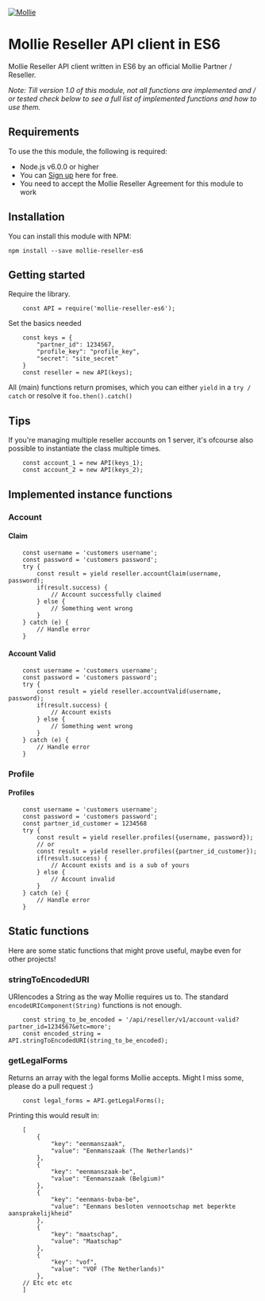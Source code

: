 [![Mollie](http://www.mollie.nl/files/Mollie-Logo-Style-Small.png)](https://www.mollie.com/en/signup/2269941)
# Mollie Reseller API client in ES6 #
Mollie Reseller API client written in ES6 by an official Mollie Partner / Reseller.

_Note: Till version 1.0 of this module, not all functions are implemented and / or tested
check below to see a full list of implemented functions and how to use them._
## Requirements ##
To use the this module, the following is required:

+ Node.js v6.0.0 or higher
+ You can [Sign up](https://www.mollie.com/en/signup/2269941) here for free.
+ You need to accept the Mollie Reseller Agreement for this module to work

## Installation ##

You can install this module with NPM:

    npm install --save mollie-reseller-es6

## Getting started ##
Require the library.
```ES6
    const API = require('mollie-reseller-es6');
```

Set the basics needed
```ES6
    const keys = {
        "partner_id": 1234567,
        "profile_key": "profile_key",
        "secret": "site_secret"
    }
    const reseller = new API(keys);
```

All (main) functions return promises,
which you can either `yield` in a `try / catch` or resolve it `foo.then().catch()`

## Tips ##
If you're managing multiple reseller accounts on 1 server, it's ofcourse also possible to instantiate the class multiple times.

```ES6
    const account_1 = new API(keys_1);
    const account_2 = new API(keys_2);
```

## Implemented instance functions ##

### Account ###

#### Claim ####

```ES6
    const username = 'customers username';
    const password = 'customers password';
    try {
        const result = yield reseller.accountClaim(username, password);
        if(result.success) {
            // Account successfully claimed
        } else {
            // Something went wrong
        }
    } catch (e) {
        // Handle error
    }
```

#### Account Valid ####

```ES6
    const username = 'customers username';
    const password = 'customers password';
    try {
        const result = yield reseller.accountValid(username, password);
        if(result.success) {
            // Account exists
        } else {
            // Something went wrong
        }
    } catch (e) {
        // Handle error
    }
```

### Profile ###

#### Profiles ####

```ES6
    const username = 'customers username';
    const password = 'customers password';
    const partner_id_customer = 1234568
    try {
        const result = yield reseller.profiles({username, password});
        // or
        const result = yield reseller.profiles({partner_id_customer});
        if(result.success) {
            // Account exists and is a sub of yours
        } else {
            // Account invalid
        }
    } catch (e) {
        // Handle error
    }
```

## Static functions ##

Here are some static functions that might prove useful, maybe even for other projects!

### stringToEncodedURI ###

URIencodes a String as the way Mollie requires us to.
The standard `encodeURIComponent(String)` functions is not enough.

```ES6
    const string_to_be_encoded = '/api/reseller/v1/account-valid?partner_id=1234567&etc=more';
    const encoded_string = API.stringToEncodedURI(string_to_be_encoded);
```

### getLegalForms ###

Returns an array with the legal forms Mollie accepts.
Might I miss some, please do a pull request :)

```ES6
    const legal_forms = API.getLegalForms();
```

Printing this would result in:
```ES6
    [
        {
            "key": "eenmanszaak",
            "value": "Eenmanszaak (The Netherlands)"
        },
        {
            "key": "eenmanszaak-be",
            "value": "Eenmanszaak (Belgium)"
        },
        {
            "key": "eenmans-bvba-be",
            "value": "Eenmans besloten vennootschap met beperkte aansprakelijkheid"
        },
        {
            "key": "maatschap",
            "value": "Maatschap"
        },
        {
            "key": "vof",
            "value": "VOF (The Netherlands)"
        },
    // Etc etc etc
    ]
```
